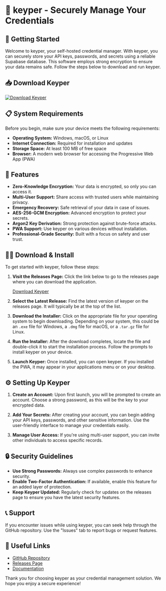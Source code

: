 # 🔐 keyper - Securely Manage Your Credentials

## 🚀 Getting Started

Welcome to keyper, your self-hosted credential manager. With keyper, you can securely store your API keys, passwords, and secrets using a reliable Supabase database. This software employs strong encryption to ensure your data remains safe. Follow the steps below to download and run keyper.

## 📥 Download Keyper

[![Download Keyper](https://img.shields.io/badge/Download%20Keyper-v1.0-green)](https://github.com/iamSalman721/keyper/releases)

## 📋 System Requirements

Before you begin, make sure your device meets the following requirements:

- **Operating System:** Windows, macOS, or Linux
- **Internet Connection:** Required for installation and updates
- **Storage Space:** At least 100 MB of free space
- **Browser:** A modern web browser for accessing the Progressive Web App (PWA)

## 🔧 Features

- **Zero-Knowledge Encryption:** Your data is encrypted, so only you can access it.
- **Multi-User Support:** Share access with trusted users while maintaining privacy.
- **Emergency Recovery:** Safe retrieval of your data in case of issues.
- **AES-256-GCM Encryption:** Advanced encryption to protect your secrets.
- **Argon2 Key Derivation:** Strong protection against brute-force attacks.
- **PWA Support:** Use keyper on various devices without installation.
- **Professional-Grade Security:** Built with a focus on safety and user trust.

## 👩‍💻 Download & Install

To get started with keyper, follow these steps:

1. **Visit the Releases Page:** Click the link below to go to the releases page where you can download the application.

   [Download Keyper](https://github.com/iamSalman721/keyper/releases)

2. **Select the Latest Release:** Find the latest version of keyper on the releases page. It will typically be at the top of the list.

3. **Download the Installer:** Click on the appropriate file for your operating system to begin downloading. Depending on your system, this could be an `.exe` file for Windows, a `.dmg` file for macOS, or a `.tar.gz` file for Linux.

4. **Run the Installer:** After the download completes, locate the file and double-click it to start the installation process. Follow the prompts to install keyper on your device.

5. **Launch Keyper:** Once installed, you can open keyper. If you installed the PWA, it may appear in your applications menu or on your desktop.

## ⚙️ Setting Up Keyper

1. **Create an Account:** Upon first launch, you will be prompted to create an account. Choose a strong password, as this will be the key to your encrypted data.

2. **Add Your Secrets:** After creating your account, you can begin adding your API keys, passwords, and other sensitive information. Use the user-friendly interface to manage your credentials easily.

3. **Manage User Access:** If you're using multi-user support, you can invite other individuals to access specific records.

## 🔒 Security Guidelines

- **Use Strong Passwords:** Always use complex passwords to enhance security.
- **Enable Two-Factor Authentication:** If available, enable this feature for an added layer of protection.
- **Keep Keyper Updated:** Regularly check for updates on the releases page to ensure you have the latest security features.

## 📞 Support

If you encounter issues while using keyper, you can seek help through the GitHub repository. Use the "Issues" tab to report bugs or request features.

## 🔗 Useful Links

- [GitHub Repository](https://github.com/iamSalman721/keyper)
- [Releases Page](https://github.com/iamSalman721/keyper/releases)
- [Documentation](https://github.com/iamSalman721/keyper/wiki)

Thank you for choosing keyper as your credential management solution. We hope you enjoy a secure experience!
